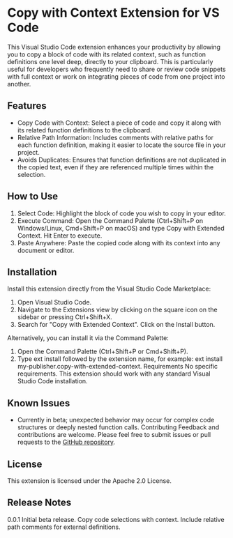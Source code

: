 # Copy with Context Extension for VS Code

This Visual Studio Code extension enhances your productivity by allowing you to copy a block of code with its related context, such as function definitions one level deep, directly to your clipboard. This is particularly useful for developers who frequently need to share or review code snippets with full context or work on integrating pieces of code from one project into another.

## Features

- Copy Code with Context: Select a piece of code and copy it along with its related function definitions to the clipboard.
- Relative Path Information: Includes comments with relative paths for each function definition, making it easier to locate the source file in your project.
- Avoids Duplicates: Ensures that function definitions are not duplicated in the copied text, even if they are referenced multiple times within the selection.

## How to Use

1. Select Code: Highlight the block of code you wish to copy in your editor.
2. Execute Command: Open the Command Palette (Ctrl+Shift+P on Windows/Linux, Cmd+Shift+P on macOS) and type Copy with Extended Context. Hit Enter to execute.
3. Paste Anywhere: Paste the copied code along with its context into any document or editor.

## Installation

Install this extension directly from the Visual Studio Code Marketplace:

1. Open Visual Studio Code.
2. Navigate to the Extensions view by clicking on the square icon on the sidebar or pressing Ctrl+Shift+X.
3. Search for "Copy with Extended Context".
   Click on the Install button.

Alternatively, you can install it via the Command Palette:

1. Open the Command Palette (Ctrl+Shift+P or Cmd+Shift+P).
1. Type ext install followed by the extension name, for example: ext install my-publisher.copy-with-extended-context.
   Requirements
   No specific requirements. This extension should work with any standard Visual Studio Code installation.

## Known Issues

- Currently in beta; unexpected behavior may occur for complex code structures or deeply nested function calls.
  Contributing
  Feedback and contributions are welcome. Please feel free to submit issues or pull requests to the [GitHub repository](https://github.com/Skippou/cwc).

## License

This extension is licensed under the Apache 2.0 License.

## Release Notes

0.0.1
Initial beta release.
Copy code selections with context.
Include relative path comments for external definitions.
